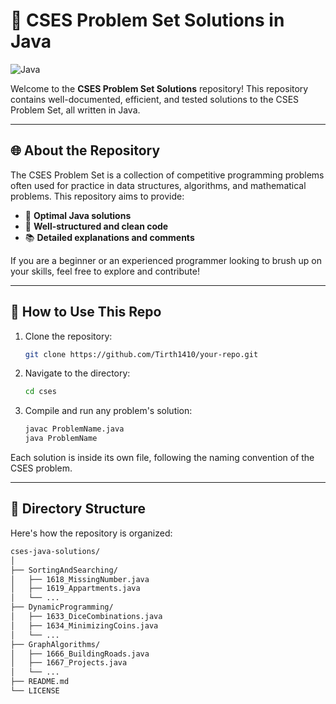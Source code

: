 # 🌟 CSES Problem Set Solutions in Java

![Java](https://img.shields.io/badge/Java-%23ED8B00.svg?style=flat-square&logo=java&logoColor=white)

Welcome to the **CSES Problem Set Solutions** repository! This repository contains well-documented, efficient, and tested solutions to the CSES Problem Set, all written in Java.

---

## 🌐 About the Repository

The CSES Problem Set is a collection of competitive programming problems often used for practice in data structures, algorithms, and mathematical problems. This repository aims to provide:

- 🎯 **Optimal Java solutions**
- 📄 **Well-structured and clean code**
- 📚 **Detailed explanations and comments**

If you are a beginner or an experienced programmer looking to brush up on your skills, feel free to explore and contribute!

---

## 🚀 How to Use This Repo

1. Clone the repository:
    ```bash
    git clone https://github.com/Tirth1410/your-repo.git
    ```
2. Navigate to the directory:
    ```bash
    cd cses
    ```
3. Compile and run any problem's solution:
    ```bash
    javac ProblemName.java
    java ProblemName
    ```

Each solution is inside its own file, following the naming convention of the CSES problem.

---

## 📂 Directory Structure

Here's how the repository is organized:

```bash
cses-java-solutions/
│
├── SortingAndSearching/
│   ├── 1618_MissingNumber.java
│   ├── 1619_Appartments.java
│   └── ...
├── DynamicProgramming/
│   ├── 1633_DiceCombinations.java
│   ├── 1634_MinimizingCoins.java
│   └── ...
├── GraphAlgorithms/
│   ├── 1666_BuildingRoads.java
│   ├── 1667_Projects.java
│   └── ...
├── README.md
└── LICENSE
